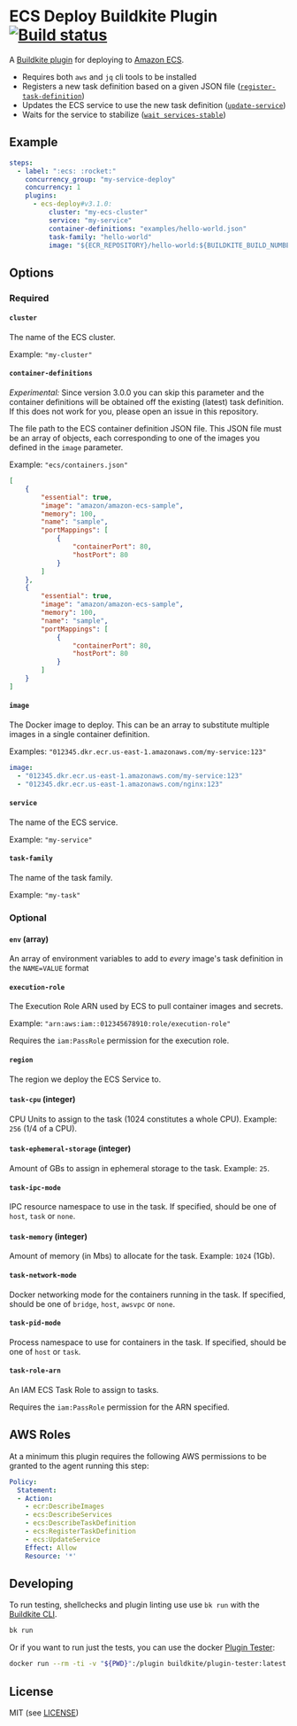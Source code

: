 # ECS Deploy Buildkite Plugin [![Build status](https://badge.buildkite.com/02dd9bd7d4b4a6f3d80c198d7307e24bff9ae7e39ff1854bed.svg?branch=master)](https://buildkite.com/buildkite/plugins-ecs-deploy)

A [Buildkite plugin](https://buildkite.com/docs/agent/v3/plugins) for deploying to [Amazon ECS](https://aws.amazon.com/ecs/).

* Requires both `aws` and `jq` cli tools to be installed
* Registers a new task definition based on a given JSON file ([`register-task-definition`](http://docs.aws.amazon.com/cli/latest/reference/ecs/register-task-definition.html))
* Updates the ECS service to use the new task definition ([`update-service`](http://docs.aws.amazon.com/cli/latest/reference/ecs/update-service.html))
* Waits for the service to stabilize ([`wait services-stable`](http://docs.aws.amazon.com/cli/latest/reference/ecs/wait/services-stable.html))

## Example

```yml
steps:
  - label: ":ecs: :rocket:"
    concurrency_group: "my-service-deploy"
    concurrency: 1
    plugins:
      - ecs-deploy#v3.1.0:
          cluster: "my-ecs-cluster"
          service: "my-service"
          container-definitions: "examples/hello-world.json"
          task-family: "hello-world"
          image: "${ECR_REPOSITORY}/hello-world:${BUILDKITE_BUILD_NUMBER}"
```

## Options

### Required

#### `cluster`

The name of the ECS cluster.

Example: `"my-cluster"`

#### `container-definitions`

_Experimental:_ Since version 3.0.0 you can skip this parameter and the container definitions will be obtained off the existing (latest) task definition. If this does not work for you, please open an issue in this repository.

The file path to the ECS container definition JSON file. This JSON file must be an array of objects, each corresponding to one of the images you defined in the `image` parameter.

Example: `"ecs/containers.json"`
```json
[
    {
        "essential": true,
        "image": "amazon/amazon-ecs-sample",
        "memory": 100,
        "name": "sample",
        "portMappings": [
            {
                "containerPort": 80,
                "hostPort": 80
            }
        ]
    },
    {
        "essential": true,
        "image": "amazon/amazon-ecs-sample",
        "memory": 100,
        "name": "sample",
        "portMappings": [
            {
                "containerPort": 80,
                "hostPort": 80
            }
        ]
    }
]
```

#### `image`

The Docker image to deploy. This can be an array to substitute multiple images in a single container definition.

Examples:
`"012345.dkr.ecr.us-east-1.amazonaws.com/my-service:123"`

```yaml
image:
  - "012345.dkr.ecr.us-east-1.amazonaws.com/my-service:123"
  - "012345.dkr.ecr.us-east-1.amazonaws.com/nginx:123"
```

#### `service`

The name of the ECS service.

Example: `"my-service"`

#### `task-family`

The name of the task family.

Example: `"my-task"`

### Optional

#### `env` (array)

An array of environment variables to add to *every* image's task definition in the `NAME=VALUE` format

#### `execution-role`

The Execution Role ARN used by ECS to pull container images and secrets.

Example: `"arn:aws:iam::012345678910:role/execution-role"`

Requires the `iam:PassRole` permission for the execution role.

#### `region`

The region we deploy the ECS Service to.

#### `task-cpu` (integer)

CPU Units to assign to the task (1024 constitutes a whole CPU). Example: `256` (1/4 of a CPU).

#### `task-ephemeral-storage` (integer)

Amount of GBs to assign in ephemeral storage to the task. Example: `25`.

#### `task-ipc-mode`

IPC resource namespace to use in the task. If specified, should be one of `host`, `task` or `none`.

#### `task-memory` (integer)

Amount of memory (in Mbs) to allocate for the task. Example: `1024` (1Gb).

#### `task-network-mode`

Docker networking mode for the containers running in the task. If specified, should be one of `bridge`, `host`, `awsvpc` or `none`.

#### `task-pid-mode`

Process namespace to use for containers in the task. If specified, should be one of `host` or `task`.

#### `task-role-arn`

An IAM ECS Task Role to assign to tasks.

Requires the `iam:PassRole` permission for the ARN specified.

## AWS Roles

At a minimum this plugin requires the following AWS permissions to be granted to the agent running this step:

```yml
Policy:
  Statement:
  - Action:
    - ecr:DescribeImages
    - ecs:DescribeServices
    - ecs:DescribeTaskDefinition
    - ecs:RegisterTaskDefinition
    - ecs:UpdateService
    Effect: Allow
    Resource: '*'
```

## Developing

To run testing, shellchecks and plugin linting use use `bk run` with the [Buildkite CLI](https://github.com/buildkite/cli).

```bash
bk run
```

Or if you want to run just the tests, you can use the docker [Plugin Tester](https://github.com/buildkite-plugins/buildkite-plugin-tester):

```bash
docker run --rm -ti -v "${PWD}":/plugin buildkite/plugin-tester:latest
```

## License

MIT (see [LICENSE](LICENSE))
